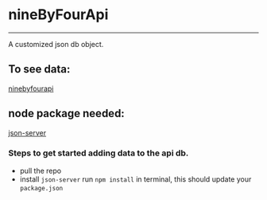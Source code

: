 # nineByFourApi
---
A customized json db object.

## To see data:

[ninebyfourapi](https://ninebyfourapi.herokuapp.com/rappers)

## node package needed:

 [json-server](https://www.npmjs.com/package/json-server)



### Steps to get started adding data to the api db.
- pull the repo 
- install `json-server` run `npm install` in terminal, this should update your `package.json`


